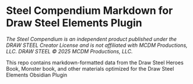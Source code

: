 # Steel Compendium Markdown for Draw Steel Elements Plugin

_The Steel Compendium is an independent product published under the DRAW STEEL Creator License and is not affiliated with MCDM Productions, LLC. DRAW STEEL © 2025 MCDM Productions, LLC._

This repo contains markdown-formatted data from the Draw Steel Heroes Book, Monster book, and other materials optimized for the Draw Steel Elements Obsidian Plugin
